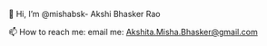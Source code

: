 👋 Hi, I’m @mishabsk- Akshi Bhasker Rao

📫 How to reach me: email me: Akshita.Misha.Bhasker@gmail.com 

